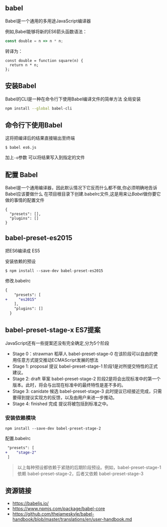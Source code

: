 ## babel
Babel是一个通用的多用途JavaScript编译器

例如,Babel能够将新的ES6箭头函数语法：
```javascript
const double = n => n * n;
```
转译为：
```
const double = function square(n) {
  return n * n;
};
```

## 安装Babel
Babel的CLI是一种在命令行下使用Babel编译文件的简单方法
全局安装
```bash
npm install --global babel-cli
```

## 命令行下使用Babel
这将把编译后的结果直接输出至终端
```
$ babel es6.js
```
加上`-o`参数 可以将结果写入到指定的文件


## 配置 Babel
Babel是一个<span class="text-danger">通用</span>编译器，因此默认情况下它反而什么都不做,你必须明确地告诉Babel应该要做什么
在项目根目录下创建<span class="text-danger">.babelrc</span>文件,这是用来让*Babel*做你要它做的事情的配置文件
```
{
  "presets": [],
  "plugins": []
}
```

## babel-preset-es2015
把ES6编译成 ES5

安装依赖的预设
```
$ npm install --save-dev babel-preset-es2015
```

修改.babelrc
```diff
{
    "presets": [
+     "es2015"
    ],
    "plugins": []
  }
```

## babel-preset-stage-x ES7提案
JavaScript还有一些提案还没有完全确定,分为5个阶段
- Stage 0：strawman 稻草人   babel-preset-stage-0
在该阶段可以自由的使用任意方式提交推动ECMAScript发展的想法
- Stage 1: proposal 提议 babel-preset-stage-1
阶段1是对所提交特性的正式建议。
- Stage 2: draft 草案 babel-preset-stage-2
阶段2是将会出现标准中的第一个版本。此时，将会与出现在标准中的最终特性是差不多的。
- Stage 3: canidate 候选 babel-preset-stage-3
此时提议已经接近完成，只需要得到提议实现方的反馈，以及由用户来进一步推动。
- Stage 4: finished 完成
提议将被包括到标准之中。

### 安装依赖模块
```
npm install --save-dev babel-preset-stage-2
```
配置.babelrc
```diff
 "presets": [
+    "stage-2"
 ]
```
> 以上每种预设都依赖于紧随的后期阶段预设。例如，babel-preset-stage-1 依赖 babel-preset-stage-2，后者又依赖 babel-preset-stage-3

## 资源链接
* https://babeljs.io/
* https://www.npmjs.com/package/babel-core
* https://github.com/thejameskyle/babel-handbook/blob/master/translations/en/user-handbook.md

